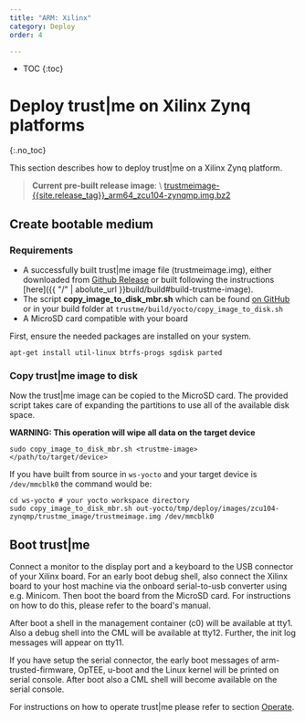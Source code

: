 ```yaml
---
title: "ARM: Xilinx"
category: Deploy
order: 4

---
```

- TOC
{:toc}

# Deploy trust\|me on Xilinx Zynq platforms
{:.no_toc}

This section describes how to deploy trust\|me on a Xilinx Zynq platform.

> **Current pre-built release image**: \\
[trustmeimage-{{site.release_tag}}_arm64_zcu104-zynqmp.img.bz2]({{site.githuborg}}/{{site.repository}}/releases/download/{{site.release_tag}}/trustmeimage-{{site.release_tag}}_arm64_zcu104-zynqmp.img.bz2
)

## Create bootable medium



### Requirements
* A successfully built trust\|me image file (trustmeimage.img), either downloaded from [Github Release]({{site.githuborg}}/{{site.repository}}/releases/tag/{{site.release_tag}}) or built following the instructions [here]({{ "/" | abolute_url }}build/build#build-trustme-image).
* The script **copy_image_to_disk_mbr.sh** which can be found [on GitHub](https://github.com/trustm3/trustme_build/raw/master/yocto/copy_image_to_disk_mbr.sh) or in your build folder at `trustme/build/yocto/copy_image_to_disk.sh`
* A MicroSD card compatible with your board

First, ensure the needed packages are installed on your system.
```
apt-get install util-linux btrfs-progs sgdisk parted
```

### Copy trust\|me image to disk
Now the trust\|me image can be copied to the MicroSD card.
The provided script takes care of expanding the partitions to use all of the available disk space.

**WARNING: This operation will wipe all data on the target device**
```
sudo copy_image_to_disk_mbr.sh <trustme-image> </path/to/target/device>
```

If you have built from source in `ws-yocto` and your target device is `/dev/mmcblk0` the command would be:
```
cd ws-yocto # your yocto workspace directory
sudo copy_image_to_disk_mbr.sh out-yocto/tmp/deploy/images/zcu104-zynqmp/trustme_image/trustmeimage.img /dev/mmcblk0
```

<!--
### Copy BOOT.BIN to the MicroSD card
The Zynq boards need a BOOT.BIN file to boot. Copy this file from your board's BSP to the partition 1 of the SD card

```
mount </path/to/target/device> <mount point>
# e.g. mount /dev/mmc0p1 <mount point
sudo cp <path/to/BOOT.BIN> <mount point>
sync
umount <mount point>
```
-->

## Boot trust|me

Connect a monitor to the display port and a keyboard to the USB connector of your
Xilinx board. For an early boot debug shell, also connect the Xilinx board to your host machine via the onboard serial-to-usb converter using e.g. Minicom. Then boot the board from the MicroSD card.
For instructions on how to do this, please refer to the board's manual.

After boot a shell in the management container (c0) will be available at tty1.
Also a debug shell into the CML will be available at tty12.
Further, the init log messages will appear on tty11.

If you have setup the serial connector, the early boot messages of arm-trusted-firmware, OpTEE,
u-boot and the Linux kernel will be printed on serial console. After boot also a CML shell will
become available on the serial console.

For instructions on how to operate trust\|me please refer to section [Operate](/operate).

